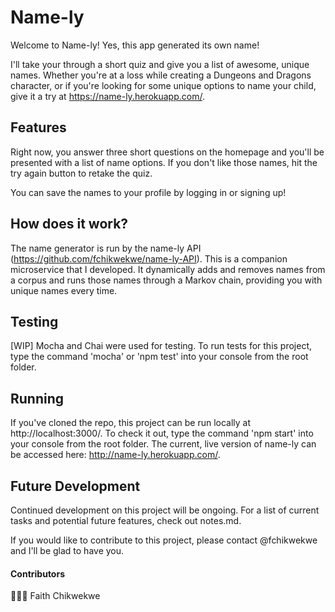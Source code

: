 # Name-ly

Welcome to Name-ly! Yes, this app generated its own name!

I'll take your through a short quiz and give you a list of awesome, unique names. Whether you're at a loss while creating a Dungeons and Dragons character, or if you're looking for some unique options to name your child, give it a try at https://name-ly.herokuapp.com/.

## Features
Right now, you answer three short questions on the homepage and you'll be presented with a list of name options. If you don't like those names, hit the try again button to retake the quiz.

You can save the names to your profile by logging in or signing up!

## How does it work?
The name generator is run by the name-ly API (https://github.com/fchikwekwe/name-ly-API). This is a companion microservice that I developed. It dynamically adds and removes names from a corpus and runs those names through a Markov chain, providing you with unique names every time.

## Testing
[WIP] Mocha and Chai were used for testing. To run tests for this project, type the command 'mocha' or 'npm test' into your console from the root folder.

## Running
If you've cloned the repo, this project can be run locally at http://localhost:3000/. To check it out, type the command 'npm start' into your console from the root folder. The current, live version of name-ly can be accessed here: http://name-ly.herokuapp.com/.

## Future Development
Continued development on this project will be ongoing. For a list of current tasks and potential future features, check out notes.md.

If you would like to contribute to this project, please contact @fchikwekwe and I'll be glad to have you.

#### Contributors 
👩🏾‍💻 Faith Chikwekwe
